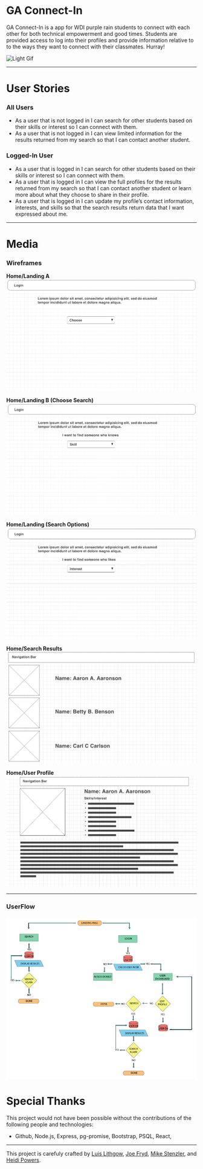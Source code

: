 # GA Connect-In
GA Connect-In is a app for WDI purple rain students to connect with each other for both technical empowerment and good times. Students are provided access to log into their profiles and provide information relative to to the ways they want to connect with their classmates. Hurray!

![Light Gif](http://31.media.tumblr.com/0cf58cbdcbe452534432e32bcd34f879/tumblr_mj1ai1KipH1s2rqu6o1_500.gif)

---

# User Stories

### All Users
* As a user that is not logged in I can search for other students based on their skills or interest so I can connect with them.
* As a user that is not logged in I can view limited information for the results returned from my search so that I can contact another student.


### Logged-In User

* As a user that is logged in I can search for other students based on their skills or interest so I can connect with them.
* As a user that is logged in I can view the full profiles for the results returned from my search so that I can contact another student or learn more about what they choose to share in their profile.
* As a user that is logged in I can update my profile’s contact information, interests, and skills so that the search results return data that I want expressed about me.

---

# Media

### Wireframes

**Home/Landing A**
![Wire Frame A](/media/visuals/gaconnectin-home_a.png)


**Home/Landing B (Choose Search)**
![Wire Frame B](/media/visuals/gaconnectin-home_b.png)


**Home/Landing (Search Options)**
![Wire Frame C](/media/visuals/gaconnectin-home_c.png)


**Home/Search Results**
![Wire Frame E](/media/visuals/gaconnectin-search_results.png)


**Home/User Profile**
![Wire Frame D](/media/visuals/gaconnectin-profile.png)

---

### UserFlow
![User Flow](/media/visuals/flowchart_p3.jpg)


# Special Thanks
This project would not have been possible without the contributions of the following people and technologies:
* Github, Node.js, Express, pg-promise, Bootstrap, PSQL, React, 

---

This project is carefuly crafted by [Luis Lithgow](https://github.com/LuisLithgow), [Joe Fryd](https://github.com/joescf), [Mike Stenzler](https://github.com/mstenzler), and [Heidi Powers](https://github.com/monsterpony).



